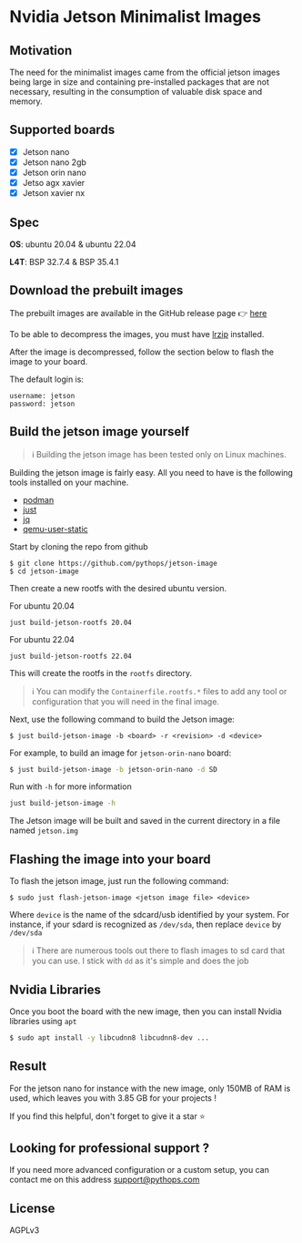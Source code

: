 # Nvidia Jetson Minimalist Images

## Motivation

The need for the minimalist images came from the official jetson images being large in size and containing pre-installed packages that are not necessary, resulting in the consumption of valuable disk space and memory.

## Supported boards

- [x] Jetson nano
- [x] Jetson nano 2gb
- [x] Jetson orin nano
- [x] Jetso agx xavier
- [x] Jetson xavier nx

## Spec

**OS**: ubuntu 20.04 & ubuntu 22.04

**L4T**: BSP 32.7.4 & BSP 35.4.1

## Download the prebuilt images

The prebuilt images are available in the GitHub release page 👉 [here](https://github.com/pythops/jetson-image/releases)

To be able to decompress the images, you must have [lrzip](https://github.com/ckolivas/lrzip) installed.

After the image is decompressed, follow the section below to flash the image to your board.

The default login is:

```
username: jetson
password: jetson
```

## Build the jetson image yourself

> ℹ️
> Building the jetson image has been tested only on Linux machines.

Building the jetson image is fairly easy. All you need to have is the following tools installed on your machine.

- [podman](https://github.com/containers/podman)
- [just](https://github.com/casey/just)
- [jq](https://github.com/stedolan/jq)
- [qemu-user-static]()

Start by cloning the repo from github

```
$ git clone https://github.com/pythops/jetson-image
$ cd jetson-image
```

Then create a new rootfs with the desired ubuntu version.

For ubuntu 20.04
```
just build-jetson-rootfs 20.04
```

For ubuntu 22.04
```
just build-jetson-rootfs 22.04
```


This will create the rootfs in the `rootfs` directory.

> ℹ️
> You can modify the `Containerfile.rootfs.*` files to add any tool or configuration that you will need in the final image.

Next, use the following command to build the Jetson image:

```
$ just build-jetson-image -b <board> -r <revision> -d <device>
```

For example, to build an image for `jetson-orin-nano` board:

```bash
$ just build-jetson-image -b jetson-orin-nano -d SD
```

Run with `-h` for more information

```bash
just build-jetson-image -h
```

The Jetson image will be built and saved in the current directory in a file named `jetson.img`

## Flashing the image into your board

To flash the jetson image, just run the following command:

```
$ sudo just flash-jetson-image <jetson image file> <device>
```

Where `device` is the name of the sdcard/usb identified by your system.
For instance, if your sdard is recognized as `/dev/sda`, then replace `device` by `/dev/sda`

> ℹ️
> There are numerous tools out there to flash images to sd card that you can use. I stick with `dd` as it's simple and does the job

## Nvidia Libraries

Once you boot the board with the new image, then you can install Nvidia libraries using `apt`

```bash
$ sudo apt install -y libcudnn8 libcudnn8-dev ...
```

## Result

For the jetson nano for instance with the new image, only 150MB of RAM is used, which leaves you with 3.85 GB for your projects !

If you find this helpful, don't forget to give it a star ⭐

## Looking for professional support ?

If you need more advanced configuration or a custom setup, you can contact me on this address support@pythops.com

## License

AGPLv3
